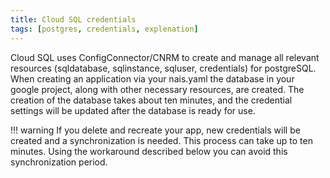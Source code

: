 ```yaml
---
title: Cloud SQL credentials
tags: [postgres, credentials, explenation]
---
```


Cloud SQL uses ConfigConnector/CNRM to create and manage all relevant resources (sqldatabase, sqlinstance, sqluser, credentials) for postgreSQL.
When creating an application via your nais.yaml the database in your google project, along with other necessary resources, are created.
The creation of the database takes about ten minutes, and the credential settings will be updated after the database is ready for use.

!!! warning
    If you delete and recreate your app, new credentials will be created and a synchronization is needed.
    This process can take up to ten minutes. Using the workaround described below you can avoid this synchronization period.

